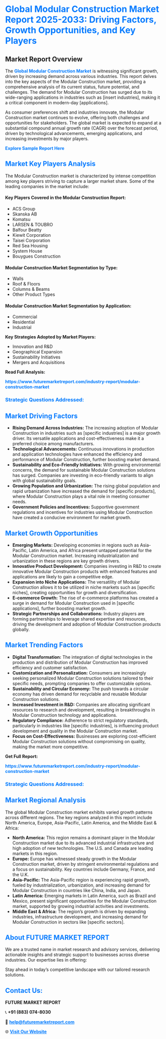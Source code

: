 <h1 style="color: #007BFF;">Global Modular Construction Market Report 2025-2033: Driving Factors, Growth Opportunities, and Key Players</h1>

<section id="overview">
<h2>Market Report Overview</h2>
<p>The <a href="https://www.futuremarketreport.com/industry-report/modular-construction-market" style="color: #007BFF; text-decoration: none;"><strong>Global Modular Construction Market</strong></a> is witnessing significant growth, driven by increasing demand across various industries. This report delves into the key aspects of the Modular Construction market, providing a comprehensive analysis of its current status, future potential, and challenges. The demand for Modular Construction has surged due to its wide-ranging applications in industries such as [insert industries], making it a critical component in modern-day [applications].</p>
<p>As consumer preferences shift and industries innovate, the Modular Construction market continues to evolve, offering both challenges and opportunities for stakeholders. The global market is expected to expand at a substantial compound annual growth rate (CAGR) over the forecast period, driven by technological advancements, emerging applications, and increasing investments by major players.</p>
</section>

<section id="overview">
<p><a href="https://www.futuremarketreport.com/request-sample/reportId=41985" style="color: #007BFF; text-decoration: none;"><strong>Explore Sample Report Here</strong></a></p>
</section>

<section id="key-players">
<h2 style="color: #007BFF;">Market Key Players Analysis</h2>
<p>The Modular Construction market is characterized by intense competition among key players striving to capture a larger market share. Some of the leading companies in the market include:</p>
<h4>Key Players Covered in the Modular Construction Report:</h4>
<ul><li>ACS Group</li><li>Skanska AB</li><li>Komatsu</li><li>LARSEN &amp; TOUBRO</li><li>Balfour Beatty</li><li>Kiewit Corporation</li><li>Taisei Corporation</li><li>Red Sea Housing</li><li>System House</li><li>Bouygues Construction</li></ul>
<h4>Modular Construction Market Segmentation by Type:</h4>
<ul><li>Walls</li><li>Roof &amp; Floors</li><li>Columns &amp; Beams</li><li>Other Product Types</li></ul>

<h4>Modular Construction Market Segmentation by Application:</h4>
<ul><li>Commercial</li><li>Residential</li><li>Industrial</li></ul>
<p><strong>Key Strategies Adopted by Market Players:</strong></p>
<ul>
<li>Innovation and R&D</li>
<li>Geographical Expansion</li>
<li>Sustainability Initiatives</li>
<li>Mergers and Acquisitions</li>
</ul>
</section>

<section>
<p><strong>Read Full Analysis: </strong></p><a href="https://www.futuremarketreport.com/industry-report/modular-construction-market" style="color: #007BFF; text-decoration: none;"><strong>https://www.futuremarketreport.com/industry-report/modular-construction-market</strong></a>
<h3 style="color: #007BFF;">Strategic Questions Addressed:</h3>
</section>

<section id="driving-factors">
<h2 style="color: #007BFF;">Market Driving Factors</h2>
<ul>
<li><strong>Rising Demand Across Industries:</strong> The increasing adoption of Modular Construction in industries such as [specific industries] is a major growth driver. Its versatile applications and cost-effectiveness make it a preferred choice among manufacturers.</li>
<li><strong>Technological Advancements:</strong> Continuous innovations in production and application technologies have enhanced the efficiency and performance of Modular Construction, further boosting market demand.</li>
<li><strong>Sustainability and Eco-Friendly Initiatives:</strong> With growing environmental concerns, the demand for sustainable Modular Construction solutions has surged. Companies are investing in eco-friendly variants to align with global sustainability goals.</li>
<li><strong>Growing Population and Urbanization:</strong> The rising global population and rapid urbanization have increased the demand for [specific products], where Modular Construction plays a vital role in meeting consumer needs.</li>
<li><strong>Government Policies and Incentives:</strong> Supportive government regulations and incentives for industries using Modular Construction have created a conducive environment for market growth.</li>
</ul>
</section>

<section id="growth-opportunities">
<h2 style="color: #007BFF;">Market Growth Opportunities</h2>
<ul>
<li><strong>Emerging Markets:</strong> Developing economies in regions such as Asia-Pacific, Latin America, and Africa present untapped potential for the Modular Construction market. Increasing industrialization and urbanization in these regions are key growth drivers.</li>
<li><strong>Innovative Product Development:</strong> Companies investing in R&D to create innovative Modular Construction products with enhanced features and applications are likely to gain a competitive edge.</li>
<li><strong>Expansion into Niche Applications:</strong> The versatility of Modular Construction allows it to be utilized in niche markets such as [specific niches], creating opportunities for growth and diversification.</li>
<li><strong>E-commerce Growth:</strong> The rise of e-commerce platforms has created a surge in demand for Modular Construction used in [specific applications], further boosting market growth.</li>
<li><strong>Strategic Partnerships and Collaborations:</strong> Industry players are forming partnerships to leverage shared expertise and resources, driving the development and adoption of Modular Construction products globally.</li>
</ul>
</section>

<section id="trending-factors">
<h2 style="color: #007BFF;">Market Trending Factors</h2>
<ul>
<li><strong>Digital Transformation:</strong> The integration of digital technologies in the production and distribution of Modular Construction has improved efficiency and customer satisfaction.</li>
<li><strong>Customization and Personalization:</strong> Consumers are increasingly seeking personalized Modular Construction solutions tailored to their specific needs, prompting companies to offer customizable options.</li>
<li><strong>Sustainability and Circular Economy:</strong> The push towards a circular economy has driven demand for recyclable and reusable Modular Construction solutions.</li>
<li><strong>Increased Investment in R&D:</strong> Companies are allocating significant resources to research and development, resulting in breakthroughs in Modular Construction technology and applications.</li>
<li><strong>Regulatory Compliance:</strong> Adherence to strict regulatory standards, particularly in industries like [specific industries], is influencing product development and quality in the Modular Construction market.</li>
<li><strong>Focus on Cost-Effectiveness:</strong> Businesses are exploring cost-efficient Modular Construction solutions without compromising on quality, making the market more competitive.</li>
</ul>
</section>

<section>
<p><strong>Get Full Report: </strong></p><a href="https://www.futuremarketreport.com/industry-report/modular-construction-market" style="color: #007BFF; text-decoration: none;"><strong>https://www.futuremarketreport.com/industry-report/modular-construction-market</strong></a>
<h3 style="color: #007BFF;">Strategic Questions Addressed:</h3>
</section>


<section id="regional-analysis">
<h2 style="color: #007BFF;">Market Regional Analysis</h2>
<p>The global Modular Construction market exhibits varied growth patterns across different regions. The key regions analyzed in this report include North America, Europe, Asia-Pacific, Latin America, and the Middle East & Africa:</p>
<ul>
<li><strong>North America:</strong> This region remains a dominant player in the Modular Construction market due to its advanced industrial infrastructure and high adoption of new technologies. The U.S. and Canada are leading markets in this region.</li>
<li><strong>Europe:</strong> Europe has witnessed steady growth in the Modular Construction market, driven by stringent environmental regulations and a focus on sustainability. Key countries include Germany, France, and the U.K.</li>
<li><strong>Asia-Pacific:</strong> The Asia-Pacific region is experiencing rapid growth, fueled by industrialization, urbanization, and increasing demand for Modular Construction in countries like China, India, and Japan.</li>
<li><strong>Latin America:</strong> Emerging markets in Latin America, such as Brazil and Mexico, present significant opportunities for the Modular Construction market, supported by growing industrial activities and investments.</li>
<li><strong>Middle East & Africa:</strong> The region’s growth is driven by expanding industries, infrastructure development, and increasing demand for Modular Construction in sectors like [specific sectors].</li>
</ul>
</section>

<footer>
<h2 style="color: #007BFF;">About FUTURE MARKET REPORT</h2>
<p>We are a trusted name in market research and advisory services, delivering actionable insights and strategic support to businesses across diverse industries. Our expertise lies in offering:</p>

<p>Stay ahead in today’s competitive landscape with our tailored research solutions.</p>

<h2 style="color: #007BFF;">Contact Us:</h2>
<p><strong>FUTURE MARKET REPORT</strong></p>
<p>📞 <strong>+91 (883) 074-8030</strong></p>
<p>📧 <strong><a href="mailto:help@futuremarketreport.com" style="color: #007BFF;">help@futuremarketreport.com</a></strong></p>
<p>🌐 <strong><a href="https://www.futuremarketreport.com/" style="color: #007BFF;">Visit Our Website</a></strong></p>
</footer>